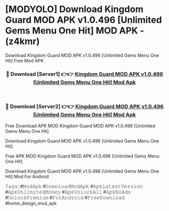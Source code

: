 # [MODYOLO] Download Kingdom Guard MOD APK v1.0.496 [Unlimited Gems Menu One Hit] MOD APK - (z4kmr)
Download Kingdom Guard MOD APK v1.0.496 [Unlimited Gems Menu One Hit] Free Mod APK

<div align="center">
<h3>🔴 Download [Server1] 👉👉 <a href="https://apk-comot.site?title=Kingdom_Guard_MOD_APK_v1.0.496_[Unlimited_Gems_Menu_One_Hit]">Kingdom Guard MOD APK v1.0.496 [Unlimited Gems Menu One Hit] Mod Apk</a></h3><br>

<h3>🔴 Download [Server2] 👉👉 <a href="https://apk-comot.site?title=Kingdom_Guard_MOD_APK_v1.0.496_[Unlimited_Gems_Menu_One_Hit]">Kingdom Guard MOD APK v1.0.496 [Unlimited Gems Menu One Hit] Mod Apk</a></h3>
</div>


Free Download APK MOD Kingdom Guard MOD APK v1.0.496 [Unlimited Gems Menu One Hit]

Download Kingdom Guard MOD APK v1.0.496 [Unlimited Gems Menu One Hit] 

Free APK MOD Kingdom Guard MOD APK v1.0.496 [Unlimited Gems Menu One Hit] 

Download Kingdom Guard MOD APK v1.0.496 [Unlimited Gems Menu One Hit] Mod For Android

𝚃𝚊𝚐𝚜: #𝙼𝚘𝚍𝙰𝚙𝚔 #𝙳𝚘𝚠𝚗𝚕𝚘𝚊𝚍𝙼𝚘𝚍𝙰𝚙𝚔 #𝙰𝚙𝚔𝙻𝚊𝚝𝚎𝚜𝚝𝚅𝚎𝚛𝚜𝚒𝚘𝚗 #𝙰𝚙𝚔𝚄𝚗𝚕𝚒𝚖𝚒𝚝𝚎𝚍𝙼𝚘𝚗𝚎𝚢 #𝙰𝚙𝚔𝚄𝚗𝚕𝚘𝚌𝚔𝙰𝚕𝚕 #𝙰𝚙𝚔𝙽𝚘𝙰𝚍𝚜 #𝚄𝚗𝚕𝚘𝚌𝚔𝙿𝚛𝚎𝚖𝚒𝚞𝚖 #𝙵𝚘𝚛𝙰𝚗𝚍𝚛𝚘𝚒𝚍 #𝙵𝚛𝚎𝚎𝙳𝚘𝚠𝚗𝚕𝚘𝚊𝚍 #home_design_mod_apk